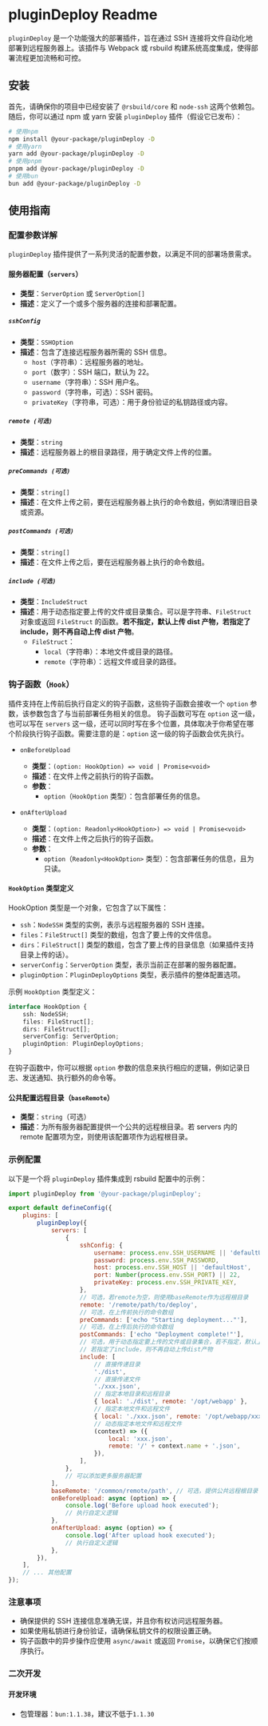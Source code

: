 # pluginDeploy Readme

`pluginDeploy` 是一个功能强大的部署插件，旨在通过 SSH 连接将文件自动化地部署到远程服务器上。该插件与 Webpack 或 rsbuild 构建系统高度集成，使得部署流程更加流畅和可控。

## 安装

首先，请确保你的项目中已经安装了 `@rsbuild/core` 和 `node-ssh` 这两个依赖包。随后，你可以通过 npm 或 yarn 安装 `pluginDeploy` 插件（假设它已发布）：

```bash
# 使用npm
npm install @your-package/pluginDeploy -D
# 使用yarn
yarn add @your-package/pluginDeploy -D
# 使用pnpm
pnpm add @your-package/pluginDeploy -D
# 使用bun
bun add @your-package/pluginDeploy -D
```

## 使用指南

### 配置参数详解

`pluginDeploy` 插件提供了一系列灵活的配置参数，以满足不同的部署场景需求。

#### 服务器配置（`servers`）

-   **类型**：`ServerOption` 或 `ServerOption[]`
-   **描述**：定义了一个或多个服务器的连接和部署配置。

##### `sshConfig`

-   **类型**：`SSHOption`
-   **描述**：包含了连接远程服务器所需的 SSH 信息。
    -   `host`（字符串）：远程服务器的地址。
    -   `port`（数字）：SSH 端口，默认为 22。
    -   `username`（字符串）：SSH 用户名。
    -   `password`（字符串，可选）：SSH 密码。
    -   `privateKey`（字符串，可选）：用于身份验证的私钥路径或内容。

##### `remote (可选)`

-   **类型**：`string`
-   **描述**：远程服务器上的根目录路径，用于确定文件上传的位置。

##### `preCommands (可选)`

-   **类型**：`string[]`
-   **描述**：在文件上传之前，要在远程服务器上执行的命令数组，例如清理旧目录或资源。

##### `postCommands (可选)`

-   **类型**：`string[]`
-   **描述**：在文件上传之后，要在远程服务器上执行的命令数组。

##### `include (可选)`

-   **类型**：`IncludeStruct`
-   **描述**：用于动态指定要上传的文件或目录集合。可以是字符串、`FileStruct` 对象或返回 `FileStruct` 的函数。**若不指定，默认上传 dist 产物，若指定了 include，则不再自动上传 dist 产物**。
    -   `FileStruct`：
        -   `local`（字符串）：本地文件或目录的路径。
        -   `remote`（字符串）：远程文件或目录的路径。

### 钩子函数（`Hook`）

插件支持在上传前后执行自定义的钩子函数，这些钩子函数会接收一个 `option` 参数，该参数包含了与当前部署任务相关的信息。
钩子函数可写在 `option` 这一级，也可以写在 `servers` 这一级，还可以同时写在多个位置，具体取决于你希望在哪个阶段执行钩子函数。需要注意的是：`option` 这一级的钩子函数会优先执行。

-   `onBeforeUpload`

    -   **类型**：`(option: HookOption) => void | Promise<void>`
    -   **描述**：在文件上传之前执行的钩子函数。
    -   **参数**：
        -   `option`（`HookOption` 类型）：包含部署任务的信息。

-   `onAfterUpload`
    -   **类型**：`(option: Readonly<HookOption>) => void | Promise<void>`
    -   **描述**：在文件上传之后执行的钩子函数。
    -   **参数**：
        -   `option`（`Readonly<HookOption>` 类型）：包含部署任务的信息，且为只读。

#### `HookOption` 类型定义

HookOption 类型是一个对象，它包含了以下属性：

-   `ssh`：`NodeSSH` 类型的实例，表示与远程服务器的 SSH 连接。
-   `files`：`FileStruct[]` 类型的数组，包含了要上传的文件信息。
-   `dirs`：`FileStruct[]` 类型的数组，包含了要上传的目录信息（如果插件支持目录上传的话）。
-   `serverConfig`：`ServerOption` 类型，表示当前正在部署的服务器配置。
-   `pluginOption`：`PluginDeployOptions` 类型，表示插件的整体配置选项。

示例 `HookOption` 类型定义：

```typescript
interface HookOption {
	ssh: NodeSSH;
	files: FileStruct[];
	dirs: FileStruct[];
	serverConfig: ServerOption;
	pluginOption: PluginDeployOptions;
}
```

在钩子函数中，你可以根据 `option` 参数的信息来执行相应的逻辑，例如记录日志、发送通知、执行额外的命令等。

#### 公共配置远程目录（`baseRemote`）

-   **类型**：`string`（可选）
-   **描述**：为所有服务器配置提供一个公共的远程根目录。若 servers 内的 remote 配置项为空，则使用该配置项作为远程根目录。

### 示例配置

以下是一个将 `pluginDeploy` 插件集成到 rsbuild 配置中的示例：

```javascript
import pluginDeploy from '@your-package/pluginDeploy';

export default defineConfig({
	plugins: [
		pluginDeploy({
			servers: [
				{
					sshConfig: {
						username: process.env.SSH_USERNAME || 'defaultUser',
						password: process.env.SSH_PASSWORD,
						host: process.env.SSH_HOST || 'defaultHost',
						port: Number(process.env.SSH_PORT) || 22,
						privateKey: process.env.SSH_PRIVATE_KEY,
					},
					// 可选，若remote为空，则使用baseRemote作为远程根目录
					remote: '/remote/path/to/deploy',
					// 可选，在上传前执行的命令数组
					preCommands: ['echo "Starting deployment..."'],
					// 可选，在上传后执行的命令数组
					postCommands: ['echo "Deployment complete!"'],
					// 可选，用于动态指定要上传的文件或目录集合，若不指定，默认上传dist产物
					// 若指定了include，则不再自动上传dist产物
					include: [
						// 直接传递目录
						'./dist',
						// 直接传递文件
						'./xxx.json',
						// 指定本地目录和远程目录
						{ local: './dist', remote: '/opt/webapp' },
						// 指定本地文件和远程文件
						{ local: './xxx.json', remote: '/opt/webapp/xxx.json' },
						// 动态指定本地文件和远程文件
						(context) => ({
							local: 'xxx.json',
							remote: '/' + context.name + '.json',
						}),
					],
				},
				// 可以添加更多服务器配置
			],
			baseRemote: '/common/remote/path', // 可选，提供公共远程根目录
			onBeforeUpload: async (option) => {
				console.log('Before upload hook executed');
				// 执行自定义逻辑
			},
			onAfterUpload: async (option) => {
				console.log('After upload hook executed');
				// 执行自定义逻辑
			},
		}),
	],
	// ... 其他配置
});
```

### 注意事项

-   确保提供的 SSH 连接信息准确无误，并且你有权访问远程服务器。
-   如果使用私钥进行身份验证，请确保私钥文件的权限设置正确。
-   钩子函数中的异步操作应使用 `async/await` 或返回 `Promise`，以确保它们按顺序执行。

### 二次开发

#### 开发环境

-   包管理器：`bun:1.1.38`，建议不低于`1.1.30`
